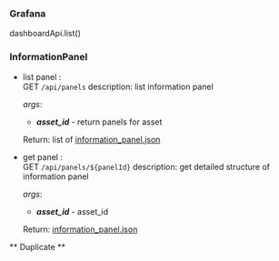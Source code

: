 
### Grafana ###  
 
dashboardApi.list()

### InformationPanel ###  

* list panel :  
    GET `/api/panels`
    description: list information panel
    
    *args*:           
    * ***asset_id*** - return panels for asset 

    Return:  list of [information_panel.json](../model/information_panel.json)

* get panel :  
    GET `/api/panels/${panelId}`
    description: get detailed structure of information panel
    
    *args*:           
    * ***asset_id*** - asset_id 

    Return:   [information_panel.json](../model/information_panel_detailed.json)


** Duplicate **
<!-- * get information panels with the necesary data
  * GET `/api/user/panel/{panelId}`  
  
    *headers* : 
        
      * user_token *str* - Header to identify the necessary assets measurements and demands

  
    *args* : 
        
      * panel_id *int* - Path param to identify the panel
*example*:
```
{
    "id": 0,
    "name": "panel_name",
    "label": "Panel Label",
    "owner_id": null,
    "is_template": false,
    "tiles": [
        {
            "tile_id": 0,
            "name": "tile_name",
            "label": "Tile Label",
            "type": "knob",
            "assets":[
                {
                    "id": 0,
                    "asset_type": "type_name",
                    "name": "asset_name",
                    "label": "Optional label",
                    "geo_location": "location",
                    "measurements": [
                        {
                            "name": "measurement_name",
                            "last": "0.0",
                            "avg": "0.0",
                            "total": "0.0"
                        }
                    ],
                    "demands": [
                        {
                            "id": 0,
                            "demand_start": "yyyy-MM-dd HH:mm:ss",
                            "demand_stop": "yyyy-MM-dd HH:mm:ss",
                            "update_date": "yyyy-MM-dd HH:mm:ss",
                            "action_type": "enum",
                            "action": "enum",
                            "message": "demand message",
                            "ext": "something"
                        }
                    ]
                }
            ],
            "layout": "{'x': 0, 'y': 0}",
            "props": null
        }
    ]
}
```
  -->